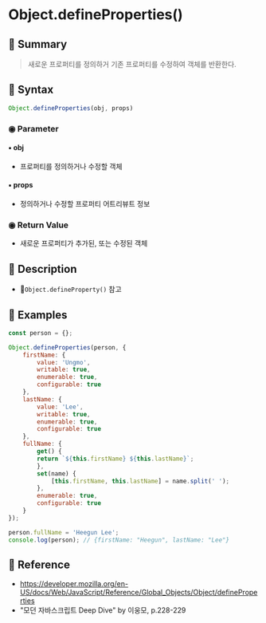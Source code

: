 # Object.defineProperties()
## 📌 Summary
> 새로운 프로퍼티를 정의하거 기존 프로퍼티를 수정하여 객체를 반환한다.
## 📌 Syntax
```js
Object.defineProperties(obj, props)
```
### ◉ Parameter
#### ▪︎ obj
- 프로퍼티를 정의하거나 수정할 객체
#### ▪︎ props
- 정의하거나 수정할 프로퍼티 어트리뷰트 정보
### ◉ Return Value
- 새로운 프로퍼티가 추가된, 또는 수정된 객체
## 📌 Description
- `Object.defineProperty()` 참고
## 📌 Examples
```js
const person = {};

Object.defineProperties(person, {
	firstName: {
		value: 'Ungmo',
		writable: true,
		enumerable: true,
		configurable: true
	},
	lastName: {
		value: 'Lee',
		writable: true,
		enumerable: true,
		configurable: true
	},
	fullName: {
		get() {
		return `${this.firstName} ${this.lastName}`;
		},
		set(name) {
			[this.firstName, this.lastName] = name.split(' ');
		},
		enumerable: true,
		configurable: true
	}
});

person.fullName = 'Heegun Lee';
console.log(person); // {firstName: "Heegun", lastName: "Lee"}
```
## 📌 Reference
- https://developer.mozilla.org/en-US/docs/Web/JavaScript/Reference/Global_Objects/Object/defineProperties
- "모던 자바스크립트 Deep Dive" by 이웅모, p.228-229